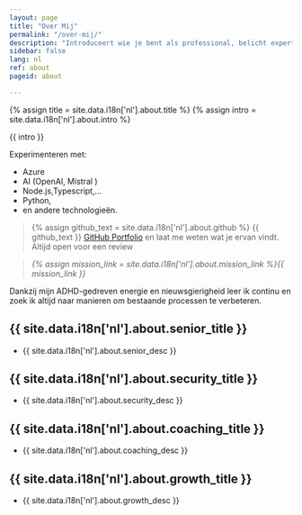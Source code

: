 ```yaml
---
layout: page
title: "Over Mij"
permalink: "/over-mij/"
description: "Introduceert wie je bent als professional, belicht expertise, passie en persoonlijke missie om vertrouwen en verbinding op te bouwen."
sidebar: false
lang: nl
ref: about
pageid: about

---
```


{% assign title = site.data.i18n['nl'].about.title %}
{% assign intro = site.data.i18n['nl'].about.intro %}

{{ intro }}

Experimenteren met:
- Azure
- AI (OpenAI, Mistral )
- Node.js,Typescript,...
- Python,
- en andere technologieën.

> {% assign github_text = site.data.i18n['nl'].about.github %} {{ github_text }} [GitHub Portfolio](https://github.com/) en laat me weten wat je ervan vindt. Altijd open voor een review

> *{% assign mission_link = site.data.i18n['nl'].about.mission_link %}{{ mission_link }}*

Dankzij mijn ADHD-gedreven energie en nieuwsgierigheid leer ik continu en zoek ik altijd naar manieren om bestaande processen te verbeteren.

## {{ site.data.i18n['nl'].about.senior_title }}

- {{ site.data.i18n['nl'].about.senior_desc }}

## {{ site.data.i18n['nl'].about.security_title }}

- {{ site.data.i18n['nl'].about.security_desc }}

## {{ site.data.i18n['nl'].about.coaching_title }}

- {{ site.data.i18n['nl'].about.coaching_desc }}
 
## {{ site.data.i18n['nl'].about.growth_title }}

- {{ site.data.i18n['nl'].about.growth_desc }}